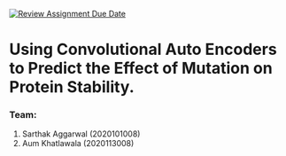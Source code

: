 [![Review Assignment Due Date](https://classroom.github.com/assets/deadline-readme-button-24ddc0f5d75046c5622901739e7c5dd533143b0c8e959d652212380cedb1ea36.svg)](https://classroom.github.com/a/_GqhAiVb)
# Using Convolutional Auto Encoders to Predict the Effect of Mutation on Protein Stability.
### Team:
1. Sarthak Aggarwal (2020101008)
2. Aum Khatlawala (2020113008)
